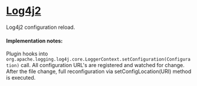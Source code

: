 [Log4j2](http://logging.apache.org/log4j/2.x/)
====================================
Log4j2 configuration reload.

#### Implementation notes:
Plugin hooks into `org.apache.logging.log4j.core.LoggerContext.setConfiguration(Configuration)` call. All configuration URL's are
registered and watched for change. After the file change, full reconfiguration via setConfigLocation(URI) method is executed.


